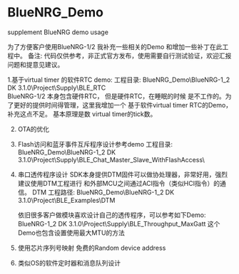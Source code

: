 # BlueNRG_Demo
supplement BlueNRG demo usage

为了方便客户使用BlueNRG-1/2  我补充一些相关的Demo 和增加一些补丁在此工程中。
备注: 代码仅供参考，非正式官方发布，使用需要自行测试验证，欢迎汇报问题和提意见建议。


1.基于virtual timer 的软件RTC demo:
	工程目录:	BlueNRG_Demo\BlueNRG-1_2 DK 3.1.0\Project\Supply\BLE_RTC\
	BlueNRG-1/2 本身包含硬件RTC， 但是硬件RTC，在睡眠的时候
	是不工作的。为了更好的提供时间得管理，这里我增加一个
	基于软件virtual timer RTC的Demo，补充这点不足。
	基本原理是数 virtual timer的tick数。
	
	
	
2. OTA的优化
	


3. Flash访问和蓝牙事件互斥程序设计参考demo
	工程目录: BlueNRG_Demo\BlueNRG-1_2 DK 3.1.0\Project\Supply\BLE_Chat_Master_Slave_WithFlashAccess\



4. 串口透传程序设计
	SDK本身提供DTM固件可以做协处理器，非常好用，强烈建议使用DTM工程进行
	和外部MCU之间通过ACI指令（类似HCI指令）的通信。
	DTM 工程路径: BlueNRG_Demo\BlueNRG-1_2 DK 3.1.0\Project\BLE_Examples\DTM
	
	依旧很多客户做模块喜欢设计自己的透传程序，可以参考如下Demo:
	BlueNRG-1_2 DK 3.1.0\Project\Supply\BLE_Throughput_MaxGatt
	这个Demo也包含设置使用最大MTU的方法
	

5. 使用芯片序列号映射 免费的Random device address
	


6. 类似OS的软件定时器和消息队列设计
	
	
	





	



